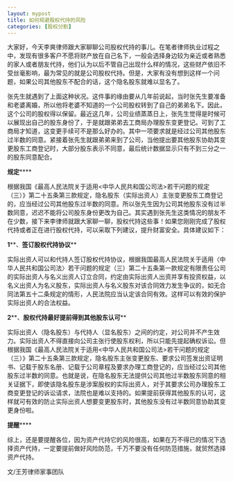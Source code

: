 ```yaml
---
layout: mypost
title: 如何规避股权代持的风险
categories: [股权分割]
---
```


大家好，今天李爽律师跟大家聊聊公司股权代持的事儿。在笔者律师执业过程之中，发现有很多客户不愿将财产放在自己名下，一般会选择身边较为亲近或者熟悉的家人或者朋友代持，他们认为以后不管自己出现什么样的情况，这些财产依旧不受丝毫影响，最为常见的就是公司股权代持。但是，大家有没有想到这样一个问题，如果公司其他股东不配合的话，这个隐名股东就难以显名了。

张先生就遇到了上面这种状况。这件事的缘由要从几年前说起，当时张先生要准备和老婆离婚，所以他将老婆不知道的一个公司股权转到了自己的弟弟名下。因此，这个公司的股权得以保留。最近这几年，公司业绩蒸蒸日上，张先生觉得是时候可以展现出自己的股东身份了，于是就跟弟弟去工商局办理股东变更登记。可到了工商局才知道，这变更手续可不是那么好办的。其中一项要求就是经过公司其他股东过半数的同意。紧接着张先生就跟弟弟来到了公司，当他提出要其他股东协助其变更股东工商登记时，大部分股东表示不同意，最后统计数据显示只有不到三分之一的股东同意配合。

**规定******

根据我国《最高人民法院关于适用<中华人民共和国公司法>若干问题的规定（三）》第二十五条第三款规定，隐名股东（实际出资人）主张变更股东工商登记的，应当经过公司其他股东过半数的同意。所以张先生因为公司其他股东没有过半数同意，迟迟不能将公司股东身份更改为自己。其实遇到张先生这类情况的朋友不在少数，接下来李律师就跟大家聊一聊，股权代持这些事！如果您刚刚完成了股权代持或者正在进行股权代持，可以采取下列建议，提升财富安全。具体建议如下：

**1****、****签订股权代持协议******

实际出资人可以和代持人签订股权代持协议，根据我国最高人民法院关于适用〈中华人民共和国公司法〉若干问题的规定（三）第二十五条第一款规定有限责任公司的实际出资人与名义出资人订立合同，约定由实际出资人出资并享有投资权益，以名义出资人为名义股东，实际出资人与名义股东对该合同效力发生争议的，如无合同法第五十二条规定的情形，人民法院应当认定该合同有效。这样可以有效的保护实际出资人的合法权益。

**2****、****股权代持最好提前得到其他股东认可******

实际出资人（隐名股东）与代持人（显名股东）之间的约定，对公司并不产生效力。实际出资人不得直接向公司主张行使股东权利，所以只能先提起确权诉讼。但根据我国《最高人民法院关于适用<中华人民共和国公司法>若干问题的规定（三）》第二十五条第三款规定，隐名股东主张变更股东、要求公司签发出资证明书、记载于股东名册、记载于公司章程及要求办理工商登记的，应当经过公司其他股东过半数的同意。也就是说，在隐名股东无法提供公司其他过半数股东同意的相关证据下，即使该隐名股东是涉案股权的实际出资人，对于其要求公司办理股东工商变更登记的诉讼请求，法院也是难以支持的。如果提前获得其他股东的认可，这样就可有效的防止实际出资人想要变更股东时，其他股东没有过半数同意协助其变更身份啦。

**提醒******

综上，还是要提醒各位，因为资产代持它的风险很高，如果在万不得已的情况下选择资产代持，一定要提前做好风险防范，千万不要没有任何防范措施，就贸然选择资产代持。


文/王芳律师家事团队